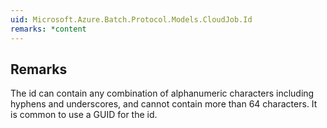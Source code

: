 ```yaml
---  
uid: Microsoft.Azure.Batch.Protocol.Models.CloudJob.Id  
remarks: *content  
---  
```

  
## Remarks  
 The id can contain any combination of alphanumeric characters             including hyphens and underscores, and cannot contain more than             64 characters. It is common to use a GUID for the id.